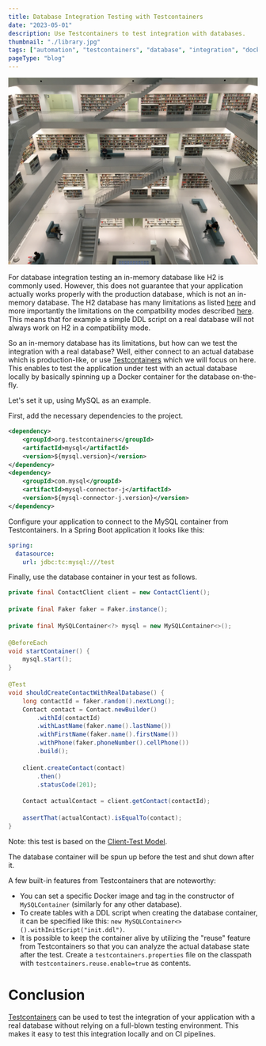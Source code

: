 ```yaml
---
title: Database Integration Testing with Testcontainers
date: "2023-05-01"
description: Use Testcontainers to test integration with databases.
thumbnail: "./library.jpg"
tags: ["automation", "testcontainers", "database", "integration", "docker", "container"]
pageType: "blog"
---
```

![Library](./library.jpg)

For database integration testing an in-memory database like H2 is commonly used. However, this does not guarantee that your application actually works properly with the production database, which is not an in-memory database. The H2 database has many limitations as listed [here](https://www.h2database.com/html/advanced.html?search=limitation#limits_limitations) and more importantly the limitations on the compatbility modes described [here](http://www.h2database.com/html/features.html#compatibility). This means that for example a simple DDL script on a real database will not always work on H2 in a compatibility mode.

So an in-memory database has its limitations, but how can we test the integration with a real database? Well, either connect to an actual database which is production-like, or use [Testcontainers](https://www.testcontainers.org/) which we will focus on here. This enables to test the application under test with an actual database locally by basically spinning up a Docker container for the database on-the-fly.

Let's set it up, using MySQL as an example.

First, add the necessary dependencies to the project.

```xml
<dependency>
    <groupId>org.testcontainers</groupId>
    <artifactId>mysql</artifactId>
    <version>${mysql.version}</version>
</dependency>
<dependency>
    <groupId>com.mysql</groupId>
    <artifactId>mysql-connector-j</artifactId>
    <version>${mysql-connector-j.version}</version>
</dependency>
```

Configure your application to connect to the MySQL container from Testcontainers. In a Spring Boot application it looks like this:
```yml
spring:
  datasource:
    url: jdbc:tc:mysql:///test
```

Finally, use the database container in your test as follows.

```java
private final ContactClient client = new ContactClient();

private final Faker faker = Faker.instance();

private final MySQLContainer<?> mysql = new MySQLContainer<>();

@BeforeEach
void startContainer() {
    mysql.start();
}

@Test
void shouldCreateContactWithRealDatabase() {
    long contactId = faker.random().nextLong();
    Contact contact = Contact.newBuilder()
        .withId(contactId)
        .withLastName(faker.name().lastName())
        .withFirstName(faker.name().firstName())
        .withPhone(faker.phoneNumber().cellPhone())
        .build();

    client.createContact(contact)
        .then()
        .statusCode(201);

    Contact actualContact = client.getContact(contactId);

    assertThat(actualContact).isEqualTo(contact);
}
```
Note: this test is based on the [Client-Test Model](/blog/client-test-model-for-rest-api-testing/).

The database container will be spun up before the test and shut down after it.

A few built-in features from Testcontainers that are noteworthy:
- You can set a specific Docker image and tag in the constructor of `MySQLContainer` (similarly for any other database).
- To create tables with a DDL script when creating the database container, it can be specified like this: `new MySQLContainer<>().withInitScript("init.ddl")`.
- It is possible to keep the container alive by utilizing the "reuse" feature from Testcontainers so that you can analyze the actual database state after the test. Create a `testcontainers.properties` file on the classpath with `testcontainers.reuse.enable=true` as contents.

# Conclusion

[Testcontainers](https://www.testcontainers.org/) can be used to test the integration of your application with a real database without relying on a full-blown testing environment. This makes it easy to test this integration locally and on CI pipelines. 